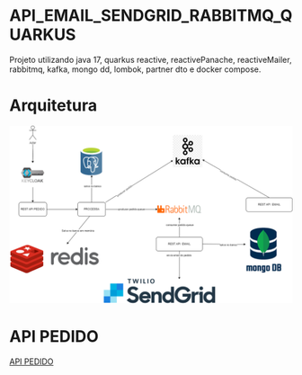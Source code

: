 # API_EMAIL_SENDGRID_RABBITMQ_QUARKUS

Projeto utilizando java 17, quarkus reactive, reactivePanache, reactiveMailer, rabbitmq, kafka, mongo dd, lombok, partner dto e docker compose.  

 # Arquitetura
 ![arquitetura](https://github.com/thiago-jv/API_EMAIL_SENDGRID_RABBITMQ_QUARKUS/blob/main/arquitetura.drawio.png)

 # API PEDIDO
 [API PEDIDO](https://github.com/thiago-jv/SIS-PEDIDO-QUARKUS)
